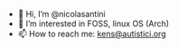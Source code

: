 - 👋 Hi, I’m @nicolasantini
- 👀 I’m interested in FOSS, linux OS (Arch)
- 📫 How to reach me: kens@autistici.org
